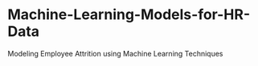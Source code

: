 # Machine-Learning-Models-for-HR-Data
Modeling Employee Attrition using Machine Learning Techniques
